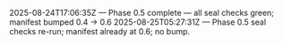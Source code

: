 2025-08-24T17:06:35Z — Phase 0.5 complete — all seal checks green; manifest bumped 0.4 → 0.6
2025-08-25T05:27:31Z — Phase 0.5 seal checks re-run; manifest already at 0.6; no bump.

